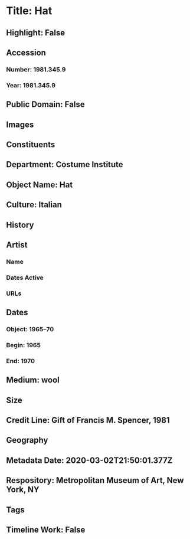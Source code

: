 # Title: Hat
## Highlight: False
## Accession
### Number: 1981.345.9
### Year: 1981.345.9
## Public Domain: False
## Images
## Constituents
## Department: Costume Institute
## Object Name: Hat
## Culture: Italian
## History
## Artist
### Name
### Dates Active
### URLs
## Dates
### Object: 1965–70
### Begin: 1965
### End: 1970
## Medium: wool
## Size
## Credit Line: Gift of Francis M. Spencer, 1981
## Geography
## Metadata Date: 2020-03-02T21:50:01.377Z
## Respository: Metropolitan Museum of Art, New York, NY
## Tags
## Timeline Work: False